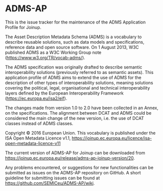 # ADMS-AP

This is the issue tracker for the maintenance of the ADMS Application Profile for Joinup.

The Asset Description Metadata Schema (ADMS) is a vocabulary to describe reusable solutions, such as data models and specifications, reference data and open source software. On 1 August 2013, W3C published ADMS as a W3C Working Group note (https://www.w3.org/TR/vocab-adms/).

The ADMS specification was originally drafted to describe semantic interoperability solutions (previously referred to as semantic assets). This application profile of ADMS aims to extend the use of ADMS for the description of other types of interoperability solutions, meaning solutions covering the political, legal, organisational and technical interoperability layers defined by the European Interoperability Framework (https://ec.europa.eu/isa2/eif).

The changes made from version 1.0 to 2.0 have been collected in an Annex, on the specifications. The alignment between DCAT and ADMS could be considered the main change of the new version, i.e. the use of DCAT classes instead of ADMS classes.

Copyright © 2016 European Union. This vocabulary is published under the ISA Open Metadata Licence v1.1, https://joinup.ec.europa.eu/licence/isa-open-metadata-licence-v11

The current version of ADMS-AP for Joinup can be downloaded from https://joinup.ec.europa.eu/release/adms-ap-joinup-version/20.

Any problems encountered, or suggestions for new functionalities can be submitted as issues on the ADMS-AP repository on GitHub. A short guideline for submitting issues can be found at https://github.com/SEMICeu/ADMS-AP/wiki.
